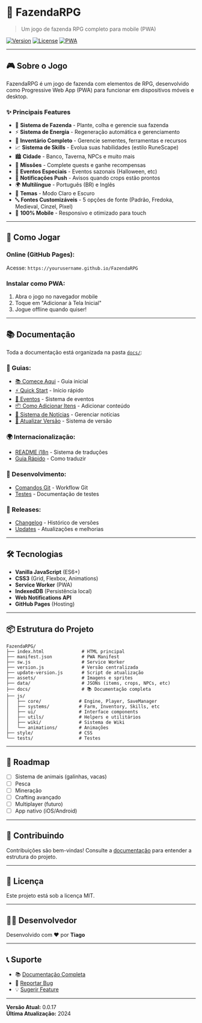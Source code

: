 # 🌾 FazendaRPG

> Um jogo de fazenda RPG completo para mobile (PWA)

[![Version](https://img.shields.io/badge/version-0.0.17-green.svg)](https://github.com/yourusername/FazendaRPG)
[![License](https://img.shields.io/badge/license-MIT-blue.svg)](LICENSE)
[![PWA](https://img.shields.io/badge/PWA-Ready-orange.svg)](manifest.json)

---

## 🎮 Sobre o Jogo

FazendaRPG é um jogo de fazenda com elementos de RPG, desenvolvido como Progressive Web App (PWA) para funcionar em dispositivos móveis e desktop.

### ✨ Principais Features

- 🌱 **Sistema de Fazenda** - Plante, colha e gerencie sua fazenda
- ⚡ **Sistema de Energia** - Regeneração automática e gerenciamento
- 🎒 **Inventário Completo** - Gerencie sementes, ferramentas e recursos
- 📈 **Sistema de Skills** - Evolua suas habilidades (estilo RuneScape)
- 🏙️ **Cidade** - Banco, Taverna, NPCs e muito mais
- 🎯 **Missões** - Complete quests e ganhe recompensas
- 🎃 **Eventos Especiais** - Eventos sazonais (Halloween, etc)
- 🔔 **Notificações Push** - Avisos quando crops estão prontos
- 🌍 **Multilíngue** - Português (BR) e Inglês
- 🎨 **Temas** - Modo Claro e Escuro
- 🔤 **Fontes Customizáveis** - 5 opções de fonte (Padrão, Fredoka, Medieval, Cinzel, Pixel)
- 📱 **100% Mobile** - Responsivo e otimizado para touch

---

## 🚀 Como Jogar

### **Online (GitHub Pages):**
Acesse: `https://yourusername.github.io/FazendaRPG`

### **Instalar como PWA:**
1. Abra o jogo no navegador mobile
2. Toque em "Adicionar à Tela Inicial"
3. Jogue offline quando quiser!

---

## 📚 Documentação

Toda a documentação está organizada na pasta [`docs/`](docs/):

### **📖 Guias:**
- [📚 Comece Aqui](docs/guides/📚_COMECE_AQUI.md) - Guia inicial
- [⚡ Quick Start](docs/guides/QUICK_START.md) - Início rápido
- [🎃 Eventos](docs/guides/🎃_LEIA_AQUI_EVENTOS.md) - Sistema de eventos
- [📦 Como Adicionar Itens](docs/guides/📦_COMO_ADICIONAR_ITENS.md) - Adicionar conteúdo
- [📰 Sistema de Notícias](docs/guides/📰_NOTICIAS_GUIA.md) - Gerenciar notícias
- [🔄 Atualizar Versão](docs/guides/README_UPDATE_VERSION.md) - Sistema de versão

### **🌍 Internacionalização:**
- [README i18n](docs/i18n/README_I18N.md) - Sistema de traduções
- [Guia Rápido](docs/i18n/GUIA_RAPIDO_I18N.md) - Como traduzir

### **🔧 Desenvolvimento:**
- [Comandos Git](docs/development/COMANDOS_GIT_EVENTOS.md) - Workflow Git
- [Testes](docs/development/) - Documentação de testes

### **📝 Releases:**
- [Changelog](docs/releases/CHANGELOG.md) - Histórico de versões
- [Updates](docs/updates/) - Atualizações e melhorias

---

## 🛠️ Tecnologias

- **Vanilla JavaScript** (ES6+)
- **CSS3** (Grid, Flexbox, Animations)
- **Service Worker** (PWA)
- **IndexedDB** (Persistência local)
- **Web Notifications API**
- **GitHub Pages** (Hosting)

---

## 📦 Estrutura do Projeto

```
FazendaRPG/
├── index.html              # HTML principal
├── manifest.json           # PWA Manifest
├── sw.js                   # Service Worker
├── version.js              # Versão centralizada
├── update-version.js       # Script de atualização
├── assets/                 # Imagens e sprites
├── data/                   # JSONs (items, crops, NPCs, etc)
├── docs/                   # 📚 Documentação completa
├── js/
│   ├── core/              # Engine, Player, SaveManager
│   ├── systems/           # Farm, Inventory, Skills, etc
│   ├── ui/                # Interface components
│   ├── utils/             # Helpers e utilitários
│   ├── wiki/              # Sistema de Wiki
│   └── animations/        # Animações
├── style/                 # CSS
└── tests/                 # Testes
```

---

## 🎯 Roadmap

- [ ] Sistema de animais (galinhas, vacas)
- [ ] Pesca
- [ ] Mineração
- [ ] Crafting avançado
- [ ] Multiplayer (futuro)
- [ ] App nativo (iOS/Android)

---

## 🤝 Contribuindo

Contribuições são bem-vindas! Consulte a [documentação](docs/) para entender a estrutura do projeto.

---

## 📄 Licença

Este projeto está sob a licença MIT.

---

## 👨‍💻 Desenvolvedor

Desenvolvido com ❤️ por **Tiago**

---

## 📞 Suporte

- 📚 [Documentação Completa](docs/)
- 🐛 [Reportar Bug](https://github.com/yourusername/FazendaRPG/issues)
- 💡 [Sugerir Feature](https://github.com/yourusername/FazendaRPG/issues)

---

**Versão Atual:** 0.0.17  
**Última Atualização:** 2024
